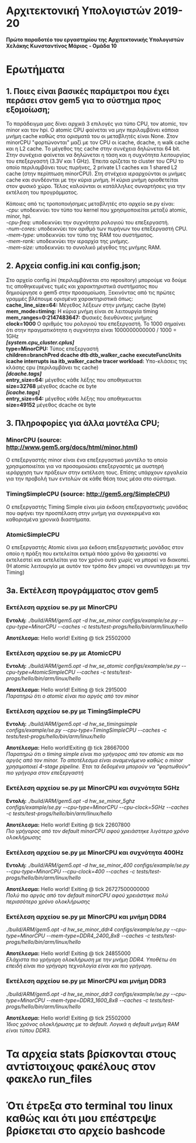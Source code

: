 # Aρχιτεκτονική Υπολογιστών 2019-20
**Πρώτο παραδοτέο του εργαστηρίου της Αρχιτεκτονικής Υπολογιστών**  
**Χελάκης Κωνσταντίνος Μάριος - Ομάδα 10**

# Ερωτήματα
## 1. Ποιες είναι βασικές παράμετροι που έχει περάσει στον gem5 για το σύστημα προς εξομοίωση;

Το παράδειγμα μας δίνει αρχικά 3 επιλογές για τύπο CPU, τον atomic, τον minor και τον hpi. Ο atomic CPU φαίνεται να μην περιλαμβάνει κάποια μνήμη cache καθώς στα ορισματά του οι μεταβλητές είναι None. Στον minorCPU "φορτώνονται" μαζί με τον CPU οι icache, dcache, η walk cache και η L2 cache.
Το μέγεθος της cache στην συνέχεια δηλώνεται 64 bit. 
Στην συνέχεια φαίνεται να δηλώνεται η τάση και η συχνότητα λειτουργίας του επεξεργαστή (3.3V και 1 GHz).
Έπειτα ορίζεται το cluster του CPU το οποίο περιλαμβάνει τους πυρήνες, 2 private L1 caches και 1 shared L2 cache (στην περίπτωση minorCPU).
Στη στνέχεια ιεραρχούνται οι μνήμες cache και συνδέονται με την κύρια μνήμη. 
Η κύρια μνήμη οριοθετείται στον φυσικό χώρο.
Τέλος καλούνται οι κατάλληλες συναρτήσεις για την εκτέλεση του προγράμματος.

Κάποιες από τις τροποποιήσημες μεταβλητές στο αρχείο se.py είναι:  
*-cpu:* υποδεικνύει τον τύπο του kernel που χρησιμοποιείται μεταξύ atomic, minor, hpi.  
*-cpu-freq:* υποδεικνύει την συχνότητα ρολογιού του επεξεργαστή.  
*-num-cores:* υποδεικνύει τον αριθμό των πυρήνων του επεξεργαστή CPU.  
*-mem-type:* υποδεικνύει τον τύπο της RAM του συστήματος.  
*-mem-rank:* υποδεικνύει την ιεραρχία της μνήμης.  
*-mem-size:* υποδεικνύει το συνολικό μέγεθος της μνήμης RAM.  

## 2. Αρχεία config.ini και config.json;
Στο αρχείο config.ini (περιλαμβάνεται στο repository) μπορούμε να δούμε τις αποθηκευμένες τιμές και χαρακτηριστικά συστήματος που δημιούργησε ο gem5 στην προσομοίωση.
Ξεκινόντας από τις πρώτες γραμμές βλέπουμε ορισμένα χαρακτηριστικά όπως:  
**cache_line_size=64:** Μέγεθος λέξεων στην μνήμης cache (byte)  
**mem_mode=timing:** Η κύρια μνήμη είναι σε λειτουργία timing  
**mem_ranges=0:2147483647:** Φυσικές διευθύνσεις μνήμης  
**clock=1000** Ο αριθμός του ρολογιού του επεξεργαστή. Το 1000 σημαίνει ότι στην πραγματικότητα η συχνότητα είναι 1000000000000 / 1000 = 1GHz  
***[system.cpu_cluster.cplus]***  
**type=MinorCPU:** Τύπος επεξεργαστή  
**children=branchPred dcache dtb dtb_walker_cache executeFuncUnits icache interrupts isa itb_walker_cache tracer workload:** Υπο-κλάσεις της κλάσης cpu (περιλαμβάνει τις cache)  
***[dcache.tags]***  
**entry_size=64:** μέγεθος κάθε λέξης που αποθηκευεται  
**size=32768** μέγεθος dcache σε byte  
***[icache.tags]***  
**entry_size=64:** μέγεθος κάθε λέξης που αποθηκευεται  
**size=49152** μέγεθος dcache σε byte   

## 3. Πληροφορίες για άλλα μοντέλα CPU;

### MinorCPU (source: http://www.gem5.org/docs/html/minor.html)
Ο επεξεργαστής minor είναι ένα επεξεργαστικό μοντέλο το οποίο χρησιμοποιείται για να προσομοιώσει επεξεργαστές με αυστηρή ιεράρχηση των πράξεων στην εκτέλεση τους. 
Επίσης υπάρχουν εργαλεία για την προβολή των εντολών σε κάθε θέση τους μέσα στο σύστημα. 

### TimingSimpleCPU (source: http://gem5.org/SimpleCPU)
Ο επεξεργαστής Timing Simple είναι μία έκδοση επεξεργαστικής μονάδας που αφήνει την προσπέλαση στην μνήμη για συγκεκριμένα και καθορισμένα χρονικά διαστήματα.

### AtomicSimpleCPU 
Ο επεξεργαστής Atomic είναι μια έκδοση επεξεργαστικής μονάδας στον οποίο η πράξη που εκτελείται εκτιμά πόσο χρόνο θα χρειαστεί να εκτελεστεί και εκτελείται για τον χρόνο αυτό χωρίς να μπορεί να διακοπεί. (Η atomic λειτουργία με αυτόν τον τρόπο δεν μπορεί να συνυπάρχει με την Timing)

## 3a. Εκτέλεση προγράμματος στον gem5
### Εκτέλεση αρχείου se.py με MinorCPU
**Εντολή:** *./build/ARM/gem5.opt -d hw_se_minor configs/example/se.py --cpu-type=MinorCPU --caches -c  tests/test-progs/hello/bin/arm/linux/hello*

**Αποτέλεσμα:** Hello world! Exiting @ tick 25502000

### Εκτέλεση αρχείου se.py με AtomicCPU
**Εντολή:** *./build/ARM/gem5.opt -d hw_se_atomic configs/example/se.py --cpu-type=AtomicSimpleCPU --caches -c  tests/test-progs/hello/bin/arm/linux/hello*

**Αποτέλεσμα:** Hello world! Exiting @ tick 2915000  
*Παρατηρώ ότι ο atomic είναι πιο αργός από τον minor*

### Εκτέλεση αρχείου se.py με TimingSimpleCPU
**Εντολή:** *./build/ARM/gem5.opt -d hw_se_timingsimple configs/example/se.py --cpu-type=TimingSimpleCPU --caches -c  tests/test-progs/hello/bin/arm/linux/hello*

**Αποτέλεσμα:** Hello world!Exiting @ tick 28667000  
*Παρατηρώ ότι ο timing simple είναι πιο γρήγορος από τον atomic και πιο αργός από τον minor. Το αποτέλεσμα είναι αναμενόμενο καθώς ο minor χρησιμοποιεί 4-stage pipeline. Έτσι τα δεδομένα μπορούν να "φορτωθούν" πιο γρήγορα στον επεξεργαστή*

### Εκτέλεση αρχείου se.py με MinorCPU και συχνότητα 5GHz
**Εντολή:** *./build/ARM/gem5.opt -d hw_se_minor_5ghz configs/example/se.py --cpu-type=MinorCPU --cpu-clock=5GHz  --caches -c  tests/test-progs/hello/bin/arm/linux/hello*

**Αποτέλεσμα:** Hello world! Exiting @ tick 22607800  
*Πιο γρήγορος από τον default minorCPU αφού χρειάστηκε λιγότερο χρόνο ολοκλήρωσης*

### Εκτέλεση αρχείου se.py με MinorCPU και συχνότητα 400Hz
**Εντολή:** *./build/ARM/gem5.opt -d hw_se_minor_400 configs/example/se.py --cpu-type=MinorCPU --cpu-clock=400  --caches -c  tests/test-progs/hello/bin/arm/linux/hello*

**Αποτέλεσμα:** Hello world! Exiting @ tick 26727500000000  
*Πολύ πιο αργός από τον default minorCPU αφού χρειάστηκε πολύ περισσότερο χρόνο ολοκλήρωσης*

### Εκτέλεση αρχείου se.py με MinorCPU και μνήμη DDR4
*./build/ARM/gem5.opt -d hw_se_minor_ddr4 configs/example/se.py --cpu-type=MinorCPU --mem-type=DDR4_2400_8x8  --caches -c  tests/test-progs/hello/bin/arm/linux/hello*

**Αποτέλεσμα:** Hello world! Exiting @ tick 24855000  
*Ελάχιστα πιο γρήγορη ολοκλήρωση με την μνήμη DDR4. Υποθέτω ότι επειδή είναι πιο γρήγορη τεχνολογία είναι και πιο γρήγορη.*

### Εκτέλεση αρχείου se.py με MinorCPU και μνήμη DDR3
*./build/ARM/gem5.opt -d hw_se_minor_ddr3 configs/example/se.py --cpu-type=MinorCPU --mem-type=DDR3_1600_8x8  --caches -c  tests/test-progs/hello/bin/arm/linux/hello*

**Αποτέλεσμα:** Hello world! Exiting @ tick 25502000  
*Ίδιος χρόνος ολοκλήρωσης με το default. Λογικά η default μνήμη RAM είναι τύπου DDR3.*

# **Τα αρχεία stats βρίσκονται στους αντίστοιχους φακέλους στον φακελο run_files**  
# **Ότι έτρεξα στο terminal του linux καθώς και ότι μου επέστρεψε βρίσκεται στο αρχείο bashcode**
